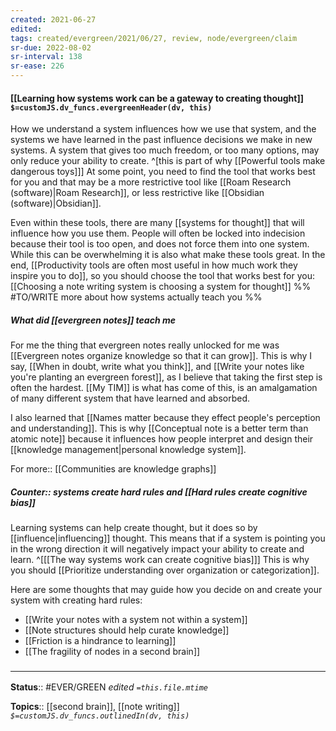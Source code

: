 ```yaml
---
created: 2021-06-27
edited: 
tags: created/evergreen/2021/06/27, review, node/evergreen/claim
sr-due: 2022-08-02
sr-interval: 138
sr-ease: 226
---
```


#### [[Learning how systems work can be a gateway to creating thought]] `$=customJS.dv_funcs.evergreenHeader(dv, this)`

How we understand a system influences how we use that system, and the systems we have learned in the past influence decisions we make in new systems. 
A system that gives too much freedom, or too many options, may only reduce your ability to create.
^[this is part of why [[Powerful tools make dangerous toys]]]
At some point, you need to find the tool that works best for you and that may be a more restrictive tool like [[Roam Research (software)|Roam Research]], or less restrictive like [[Obsidian (software)|Obsidian]].

Even within these tools, there are many [[systems for thought]] that will influence how you use them. People will often be locked into indecision because their tool is too open, and does not force them into one system. 
While this can be overwhelming it is also what make these tools great.
In the end, 
[[Productivity tools are often most useful in how much work they inspire you to do]], so you should choose the tool that works best for you:
[[Choosing a note writing system is choosing a system for thought]]
%% #TO/WRITE more about how systems actually teach you %%

##### What did [[evergreen notes]] teach me

For me the thing that evergreen notes really unlocked for me was [[Evergreen notes organize knowledge so that it can grow]].
This is why I say,  [[When in doubt, write what you think]], and [[Write your notes like you're planting an evergreen forest]], as I believe that taking the first step is often the hardest.
[[My TIM]] is what has come of this, is an amalgamation of many different system that have learned and absorbed. 

I also learned that [[Names matter because they effect people's perception and understanding]].
This is why [[Conceptual note is a better term than atomic note]] because it influences how people interpret and design their [[knowledge management|personal knowledge system]].

For more:: [[Communities are knowledge graphs]]

##### Counter:: systems create hard rules and [[Hard rules create cognitive bias]]

Learning systems can help create thought, but it does so by [[influence|influencing]] thought. This means that if a system is pointing you in the wrong direction it will negatively impact your ability to create and learn. 
^[[[The way systems work can create cognitive bias]]]
This is why you should [[Prioritize understanding over organization or categorization]]. 

Here are some thoughts that may guide how you decide on and create your system with creating hard rules: 
- [[Write your notes with a system not within a system]]
- [[Note structures should help curate knowledge]]
- [[Friction is a hindrance to learning]]
- [[The fragility of nodes in a second brain]]


### <hr class="footnote"/>

**Status**:: #EVER/GREEN 
*edited `=this.file.mtime`*

**Topics**:: [[second brain]], [[note writing]] 
*`$=customJS.dv_funcs.outlinedIn(dv, this)`*
